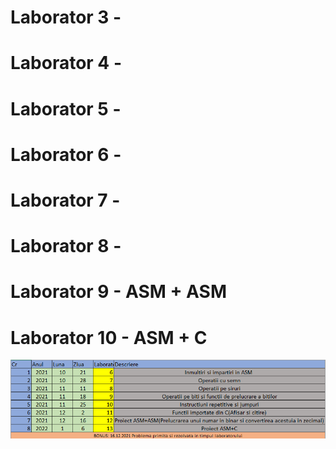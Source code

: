 # Laborator 3 - 
# Laborator 4 - 
# Laborator 5 - 
# Laborator 6 - 
# Laborator 7 - 
# Laborator 8 - 
# Laborator 9 - ASM + ASM
# Laborator 10 - ASM + C
![poza](https://github.com/Leonard1403/University/blob/master/An1/Sem1/Arhitectura%20sistemelor%20de%20calcul/Tema/F%C4%83r%C4%83%20titlu.png)
